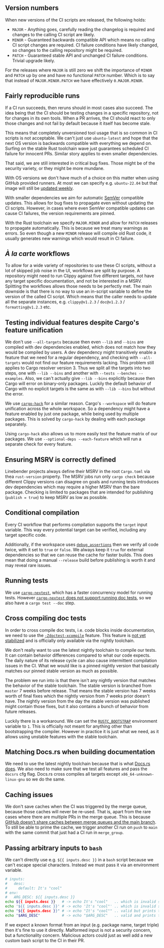 ## Version numbers

When new versions of the CI scripts are released, the following holds:

* `MAJOR` - Anything goes, carefully reading the changelog is required and changes to the calling CI script are likely.
* `MINOR` - Guaranteed backwards compatible API which means no calling CI script changes are required.
            CI failure conditions have likely changed, so changes to the calling repository might be required.
* `PATCH` - Guaranteed stable API and unchanged CI failure conditions. Trivial upgrade likely.

For the releases where `MAJOR` is still zero we shift the importance of `MINOR` and `PATCH` up by one and have no functional `PATCH` number.
Which is to say that instead of `MAJOR.MINOR.PATCH` we have effectively `0.MAJOR.MINOR`.

## Fairly reproducible runs

If a CI run succeeds, then reruns should in most cases also succeed.
The idea being that the CI should be testing changes in a specific repository, not for changes in its own tools.
When a PR arrives, the CI should react to only those changes and not fail by default because it itself has become stale.

This means that completely unversioned tool usage that is so common in CI scripts is not acceptable.
We can't just use `ubuntu-latest` and hope that the next OS version is backwards compatible with everything we depend on.
Surfing on the stable Rust toolchain wave just guarantees scheduled CI failure for innocent PRs.
Similar story applies to even smaller dependencies.

That said, we are still interested in critical bug fixes.
Those might be of the security variety, or they might be more mundane.

With OS versions we don't have much of a choice on this matter when using GitHub provided runners.
At most we can specify e.g. `ubuntu-22.04` but that image will still be [updated weekly][gh-weekly-images].

With smaller dependencies we aim for automatic [SemVer] compatible updates.
This allows for bug fixes to propagate even without updating the CI scripts.
However, in cases where even SemVer compatible updates can cause CI failures, the version requirements are pinned.

With the Rust toolchain we specify `MAJOR.MINOR` and allow for `PATCH` releases to propagate automatically.
This is because we treat many warnings as errors.
So even though a new `MINOR` release will compile old Rust code, it usually generates new warnings which would result in CI failure.

## *À la carte* workflows

To allow for a wide variety of repositories to use these CI scripts, without a lot of skipped job noise in the UI, workflows are split by purpose.
A repository might need to run Clippy against five different targets, not have any target specific documentation, and not be interested in a MSRV.
Splitting the workflows allows those needs to be perfectly met.
The main downside is that there is no way to use an in-script variable to define the version of the called CI script.
Which means that the caller needs to update all the separate instances, e.g. `clippy@v1.2.3` / `doc@v1.2.3` / `formatting@v1.2.3` etc.

## Testing individual features despite Cargo's feature unification

We don't use `--all-targets` because then even `--lib` and `--bins` are compiled with dev dependencies enabled, which does not match how they would be compiled by users.
A dev dependency might transitively enable a feature that we need for a regular dependency, and checking with `--all-targets` would not find our feature requirements lacking.
This problem still applies to Cargo resolver version 3.
Thus we split all the targets into two steps, one with `--lib --bins` and another with `--tests --benches --examples`.
Also, we can't actually give `--lib --bins` explicitly because then Cargo will error on binary-only packages.
Luckily the default behavior of Cargo with no explicit targets is the same as with `--lib --bins` but without the error.

We use [`cargo-hack`] for a similar reason.
Cargo's `--workspace` will do feature unification across the whole workspace.
So a dependency might have a feature enabled by just one package, while being used by multiple packages.
This is solved by `cargo-hack` by dealing with each package separately.

Using `cargo-hack` also allows us to more easily test the feature matrix of our packages.
We use `--optional-deps --each-feature` which will run a separate check for every feature.

## Ensuring MSRV is correctly defined

Linebender projects always define their MSRV in the root `Cargo.toml` via thea `rust-version` property.
The MSRV jobs run only `cargo check` because different Clippy versions can disagree on goals and running tests introduces dev dependencies which may require a higher MSRV than the bare package.
Checking is limited to packages that are intended for publishing (`publish = true`) to keep MSRV as low as possible.

## Conditional compilation

Every CI workflow that performs compilation supports the `target` input variable.
This way every potential target can be verified, including any target specific code.

Additionally, if the workspace uses [`debug_assertions`] then we verify all code twice, with it set to `true` or `false`.
We always keep it `true` for external dependencies so that we can reuse the cache for faster builds.
This does mean that doing a manual `--release` build before publishing is worth it and may reveal rare issues.

## Running tests

We use [`cargo-nextest`], which has a faster concurrency model for running tests.
However [`cargo-nextest` does not support running doc tests][nextest-no-doc-tests], so we also have a `cargo test --doc` step.

## Cross compiling doc tests

In order to cross compile doc tests, i.e. code blocks inside documentation, we need to use the [`-Zdoctest-xcompile`] feature.
This feature is [not yet stabilized][doctest-xcompile-issue] and is officially only available via the nightly toolchain.

We don't really want to use the latest nightly toolchain to compile our tests.
It can contain behavior differences compared to what our code expects.
The daily nature of its release cycle can also cause intermittent compilation issues in the CI.
What we would like is a pinned nightly version that basically matches our pinned stable version as much as possible.

The problem we run into is that there isn't any nightly version that matches the behavior of the stable toolchain.
The stable version is branched from `master` 7 weeks before release.
That means the stable version has 7 weeks worth of final fixes which the nightly version from 7 weeks prior doesn't have.
The nightly version from the day the stable version was published might contain those fixes, but it also contains a bunch of behavior from future releases.

Luckily there is a workaround.
We can set the [`RUSTC_BOOTSTRAP`] environment variable to `1`.
This is officially not meant for anything other than bootstrapping the compiler.
However in practice it is just what we need, as it allows using unstable features with the stable toolchain.

## Matching Docs.rs when building documentation

We need to use the latest nightly toolchain because that is what [Docs.rs does][docsrs-build].
We also need to make sure that we test all features and pass the `docsrs` cfg flag.
Docs.rs cross compiles all targets except `x86_64-unknown-linux-gnu` so we do the same.

## Caching issues

We don't save caches when the CI was triggered by the merge queue, because those caches will never be re-used.
That is, apart from the rare cases where there are multiple PRs in the merge queue.
This is because [GitHub doesn't share caches between merge queues and the main branch][queue-cache-issue].
To still be able to prime the cache, we trigger another CI run on `push` to `main` with the same commit that just had a CI run in `merge_group`.

## Passing arbitrary inputs to `bash`

We can't directly use e.g. `${{ inputs.desc }}` in a `bash` script because we can't escape special characters.
Instead we must pass it via an environment variable.

```sh
# inputs:
#   desc:
#     default: It's "cool"
# env:
#   ARG_DESC: ${{ inputs.desc }}
echo ${{ inputs.desc }}   # -> echo It's "cool"   .. which is invalid syntax
echo '${{ inputs.desc }}' # -> echo 'It's "cool"' .. which is invalid syntax
echo "${{ inputs.desc }}" # -> echo "It's "cool"" .. valid but prints the wrong value: It's cool
echo "$ARG_DESC"          # -> echo "$ARG_DESC"   .. valid and prints the right value: It's "cool"
```

If we expect a known format from an input (e.g. package name, target triple) then it's fine to use it directly.
Malformed input is not a security concern, but a functionality concern.
Malicious actors could just as well add a new custom bash script to the CI in their PR.

[`-Zdoctest-xcompile`]: https://doc.rust-lang.org/nightly/cargo/reference/unstable.html#doctest-xcompile
[doctest-xcompile-issue]: https://github.com/rust-lang/rust/issues/64245
[docsrs-build]: https://docs.rs/about/builds
[SemVer]: https://semver.org/
[gh-weekly-images]: https://github.com/actions/runner-images#ga
[`cargo-hack`]: https://github.com/taiki-e/cargo-hack
[`debug_assertions`]: https://doc.rust-lang.org/reference/conditional-compilation.html#debug_assertions
[queue-cache-issue]: https://github.com/orgs/community/discussions/66430
[`cargo-nextest`]: https://nexte.st/
[nextest-no-doc-tests]: https://github.com/nextest-rs/nextest/issues/16
[`RUSTC_BOOTSTRAP`]: https://rustc-dev-guide.rust-lang.org/building/bootstrapping/what-bootstrapping-does.html#complications-of-bootstrapping
